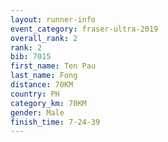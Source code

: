 ```yaml
---
layout: runner-info 
event_category: fraser-ultra-2019 
overall_rank: 2
rank: 2
bib: 7015
first_name: Ten Pau
last_name: Fong
distance: 70KM
country: PH
category_km: 70KM
gender: Male
finish_time: 7-24-39
---
```


